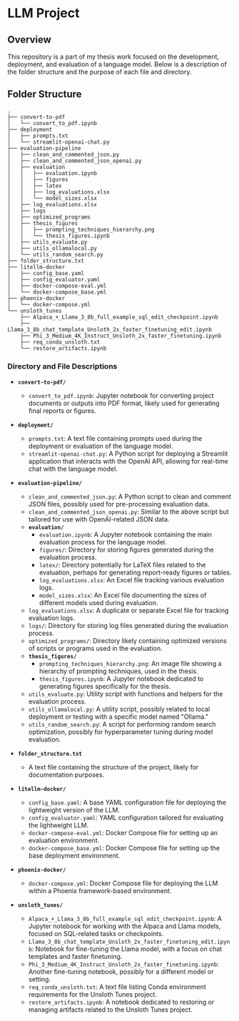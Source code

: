 # LLM Project

## Overview

This repository is a part of my thesis work focused on the development, deployment, and evaluation of a language model. Below is a description of the folder structure and the purpose of each file and directory.

## Folder Structure

```
.
├── convert-to-pdf
│   └── convert_to_pdf.ipynb
├── deployment
│   ├── prompts.txt
│   └── streamlit-openai-chat.py
├── evaluation-pipeline
│   ├── clean_and_commented_json.py
│   ├── clean_and_commented_json_openai.py
│   ├── evaluation
│   │   ├── evaluation.ipynb
│   │   ├── figures
│   │   ├── latex
│   │   ├── log_evaluations.xlsx
│   │   └── model_sizes.xlsx
│   ├── log_evaluations.xlsx
│   ├── logs
│   ├── optimized_programs
│   ├── thesis_figures
│   │   ├── prompting_techniques_hierarchy.png
│   │   └── thesis_figures.ipynb
│   ├── utils_evaluate.py
│   ├── utils_ollamalocal.py
│   └── utils_random_search.py
├── folder_structure.txt
├── litellm-docker
│   ├── config_base.yaml
│   ├── config_evaluator.yaml
│   ├── docker-compose-eval.yml
│   └── docker-compose_base.yml
├── phoenix-docker
│   └── docker-compose.yml
└── unsloth_tunes
    ├── Alpaca_+_Llama_3_8b_full_example_sql_edit_checkpoint.ipynb
    ├── Llama_3_8b_chat_template_Unsloth_2x_faster_finetuning_edit.ipynb
    ├── Phi_3_Medium_4K_Instruct_Unsloth_2x_faster_finetuning.ipynb
    ├── req_conda_unsloth.txt
    └── restore_artifacts.ipynb
```

### Directory and File Descriptions

- **`convert-to-pdf/`**
  - `convert_to_pdf.ipynb`: Jupyter notebook for converting project documents or outputs into PDF format, likely used for generating final reports or figures.

- **`deployment/`**
  - `prompts.txt`: A text file containing prompts used during the deployment or evaluation of the language model.
  - `streamlit-openai-chat.py`: A Python script for deploying a Streamlit application that interacts with the OpenAI API, allowing for real-time chat with the language model.

- **`evaluation-pipeline/`**
  - `clean_and_commented_json.py`: A Python script to clean and comment JSON files, possibly used for pre-processing evaluation data.
  - `clean_and_commented_json_openai.py`: Similar to the above script but tailored for use with OpenAI-related JSON data.
  - **`evaluation/`**
    - `evaluation.ipynb`: A Jupyter notebook containing the main evaluation process for the language model.
    - `figures/`: Directory for storing figures generated during the evaluation process.
    - `latex/`: Directory potentially for LaTeX files related to the evaluation, perhaps for generating report-ready figures or tables.
    - `log_evaluations.xlsx`: An Excel file tracking various evaluation logs.
    - `model_sizes.xlsx`: An Excel file documenting the sizes of different models used during evaluation.
  - `log_evaluations.xlsx`: A duplicate or separate Excel file for tracking evaluation logs.
  - `logs/`: Directory for storing log files generated during the evaluation process.
  - `optimized_programs/`: Directory likely containing optimized versions of scripts or programs used in the evaluation.
  - **`thesis_figures/`**
    - `prompting_techniques_hierarchy.png`: An image file showing a hierarchy of prompting techniques, used in the thesis.
    - `thesis_figures.ipynb`: A Jupyter notebook dedicated to generating figures specifically for the thesis.
  - `utils_evaluate.py`: Utility script with functions and helpers for the evaluation process.
  - `utils_ollamalocal.py`: A utility script, possibly related to local deployment or testing with a specific model named "Ollama."
  - `utils_random_search.py`: A script for performing random search optimization, possibly for hyperparameter tuning during model evaluation.

- **`folder_structure.txt`**
  - A text file containing the structure of the project, likely for documentation purposes.

- **`litellm-docker/`**
  - `config_base.yaml`: A base YAML configuration file for deploying the lightweight version of the LLM.
  - `config_evaluator.yaml`: YAML configuration tailored for evaluating the lightweight LLM.
  - `docker-compose-eval.yml`: Docker Compose file for setting up an evaluation environment.
  - `docker-compose_base.yml`: Docker Compose file for setting up the base deployment environment.

- **`phoenix-docker/`**
  - `docker-compose.yml`: Docker Compose file for deploying the LLM within a Phoenix framework-based environment.

- **`unsloth_tunes/`**
  - `Alpaca_+_Llama_3_8b_full_example_sql_edit_checkpoint.ipynb`: A Jupyter notebook for working with the Alpaca and Llama models, focused on SQL-related tasks or checkpoints.
  - `Llama_3_8b_chat_template_Unsloth_2x_faster_finetuning_edit.ipynb`: Notebook for fine-tuning the Llama model, with a focus on chat templates and faster finetuning.
  - `Phi_3_Medium_4K_Instruct_Unsloth_2x_faster_finetuning.ipynb`: Another fine-tuning notebook, possibly for a different model or setting.
  - `req_conda_unsloth.txt`: A text file listing Conda environment requirements for the Unsloth Tunes project.
  - `restore_artifacts.ipynb`: A notebook dedicated to restoring or managing artifacts related to the Unsloth Tunes project.
